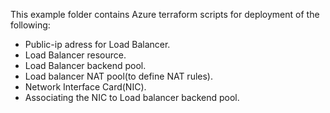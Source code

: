 This example folder contains Azure terraform scripts for deployment of the following:
*  Public-ip adress for Load Balancer.
*  Load Balancer resource.
*  Load Balancer backend pool.
*  Load balancer NAT pool(to define NAT rules).
*  Network Interface Card(NIC).
*  Associating the NIC to Load balancer backend pool.
  
